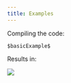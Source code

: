 ```yaml
---
title: Examples
---
```


Compiling the code:

```
$basicExample$
```
Results in:

![](../images/basicExample.svg)
